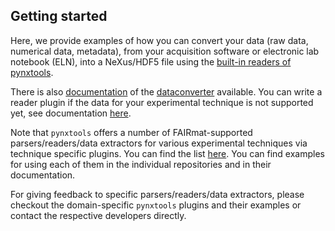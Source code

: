 ## Getting started
Here, we provide examples of how you can convert your data (raw data, numerical data, metadata),
from your acquisition software or electronic lab notebook (ELN), into a NeXus/HDF5 file
using the [built-in readers of pynxtools](https://fairmat-nfdi.github.io/pynxtools/reference/built-in-readers.html).

There is also [documentation](https://fairmat-nfdi.github.io/pynxtools/learn/dataconverter-and-readers.html) of the [dataconverter](../src/pynxtools/dataconverter/README.md) available. You can write a reader plugin if the data for your experimental technique is not supported yet, see documentation [here](https://fairmat-nfdi.github.io/pynxtools/how-tos/build-a-plugin.html).

Note that `pynxtools` offers a number of FAIRmat-supported parsers/readers/data extractors for various experimental techniques via
technique specific plugins. You can find the list [here](https://fairmat-nfdi.github.io/pynxtools/reference/plugins.html). You can find
examples for using each of them in the individual repositories and in their documentation.

For giving feedback to specific parsers/readers/data extractors, please checkout the domain-specific `pynxtools` plugins and their examples
or contact the respective developers directly.
